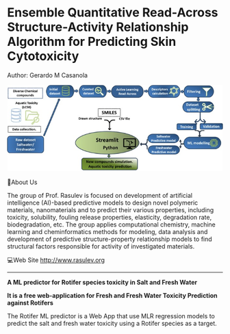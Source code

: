 # Ensemble Quantitative Read-Across Structure-Activity Relationship Algorithm for Predicting Skin Cytotoxicity

Author: Gerardo M Casanola

![TOC](toc.png)

📌About Us

The group of Prof. Rasulev is focused on development of artificial intelligence (AI)-based predictive models to design novel polymeric materials, nanomaterials and to predict their various properties, 
including toxicity, solubility, fouling release properties, elasticity, degradation rate, biodegradation, etc. 
The group applies computational chemistry, machine learning and cheminformatics methods for modeling, data analysis and development of predictive structure-property relationship models 
to find structural factors responsible for activity of investigated materials.

💻Web Site http://www.rasulev.org



-------------------------------------------------------------------------------------------------

**A ML predictor for Rotifer species toxicity in Salt and Fresh Water**

**It is a free web-application for Fresh and Fresh Water Toxicity Prediction against Rotifers**



The Rotifer ML predictor is a Web App that use MLR regression models to predict the salt and fresh water toxicity using a Rotifer species as a target. 
